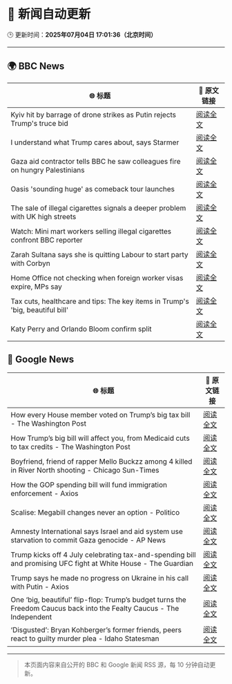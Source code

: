 # 🧠 新闻自动更新

🕒 更新时间：**2025年07月04日 17:01:36（北京时间）**

---

## 🌍 BBC News

| 🌐 标题 | 🔗 原文链接 |
|--------|-------------|
| Kyiv hit by barrage of drone strikes as Putin rejects Trump's truce bid | [阅读全文](https://www.bbc.com/news/articles/cx2g3qvz0pvo) |
| I understand what Trump cares about, says Starmer | [阅读全文](https://www.bbc.com/news/articles/cq8ze23vx4po) |
| Gaza aid contractor tells BBC he saw colleagues fire on hungry Palestinians | [阅读全文](https://www.bbc.com/news/articles/cnvmry71q5yo) |
| Oasis 'sounding huge' as comeback tour launches | [阅读全文](https://www.bbc.com/news/articles/cz7l1x7x80ro) |
| The sale of illegal cigarettes signals a deeper problem with UK high streets | [阅读全文](https://www.bbc.com/news/articles/cy9097lwxg9o) |
| Watch: Mini mart workers selling illegal cigarettes confront BBC reporter | [阅读全文](https://www.bbc.com/news/videos/c4gkwqwwzp9o) |
| Zarah Sultana says she is quitting Labour to start party with Corbyn | [阅读全文](https://www.bbc.com/news/articles/cwyel9kgdvdo) |
| Home Office not checking when foreign worker visas expire, MPs say | [阅读全文](https://www.bbc.com/news/articles/cwykw93d393o) |
| Tax cuts, healthcare and tips: The key items in Trump's 'big, beautiful bill' | [阅读全文](https://www.bbc.com/news/articles/c0eqpz23l9jo) |
| Katy Perry and Orlando Bloom confirm split | [阅读全文](https://www.bbc.com/news/articles/cj61x8r552ko) |

## 📰 Google News

| 🌐 标题 | 🔗 原文链接 |
|--------|-------------|
| How every House member voted on Trump’s big tax bill - The Washington Post | [阅读全文](https://news.google.com/rss/articles/CBMikwFBVV95cUxOR3F1a2xLcWk1TUlJelFZYXdQMXlwc213Vy1mMHpwT29MdlJXVWRHcWpVM0g0Zno4YmlHc1VqOFVBczlocTlFclF1M2wxNW13dDhfQUtLemdoUzg2ekR4Ykd4b0NKbHFMMUFzWFhHWkhvY3pldjZybDFBd19sX09wazNnT1YxUWxWekFJMDZaWEdkdU0?oc=5) |
| How Trump’s big bill will affect you, from Medicaid cuts to tax credits - The Washington Post | [阅读全文](https://news.google.com/rss/articles/CBMimAFBVV95cUxNUHRpWGxNZl81OGJfU1M5MGhncFh2blZhTlZTX2ROVW82NHRpNzFIYWlJaWNRVks5Q2hMVnlzczg0R0lxWlNlb3dZbndFemVfRWJTUHVBcUlnanpDeEdXNmZ3UGtWcWtSWUZ6MThsX284TlFoT1NvdnpZcE8wTjRLR3dCOXFWSW5fbklqOTN4N1RmZXExYjFEdg?oc=5) |
| Boyfriend, friend of rapper Mello Buckzz among 4 killed in River North shooting - Chicago Sun-Times | [阅读全文](https://news.google.com/rss/articles/CBMiuwFBVV95cUxQQkxmNWNNbjl1UkZybU90ZnB3dldNSWhCcTl5WG1RS0R4QWdzQ3Y4NHRtY1dKaExKUll3cG9wN2QwTFpFUGEyODRQRFMzWmUtMk0zb0NZWWZOamJ0aHVpNWc0Sk05XzVmZzlwRzMycjFxX3lobmdkTzZ3ekl6aW5aYlZPdFFFaEhkekI4ZlZwdUNJZEJGZml4eWpXczdQcGljVEZGTEFFWXZ3MTZodWUtNVVLZThWNzlRVnVN?oc=5) |
| How the GOP spending bill will fund immigration enforcement - Axios | [阅读全文](https://news.google.com/rss/articles/CBMikgFBVV95cUxOMU9XVHFXeGlzUlBmTlRScEVJakR3a18xbWE4MXZTQ3BESWhVQ2hfVWl3OWNCSDh1VmlUbVdid1F5TVZINm5vUXp0cUpZWGJ6ZEtDcUV1Q0lnTHpJdWJkRDVjWTNzQ1laMHRsanBKeVo5MWpYQmQweE0wNGdYckhrYUtPUDQ3NUtNb0Z4eE1HZFU3UQ?oc=5) |
| Scalise: Megabill changes never an option - Politico | [阅读全文](https://news.google.com/rss/articles/CBMiqwFBVV95cUxNb3l4M0ZJWTFVUmxTZHdwaFB2RE1ESlZiN2toTWdBZnFPbFV4QjlkM0dZYWk2TkhHb2V3b2dOOU1UbTVHUjNXVURnTmFPWlE5dVhCWlVTWko5X3c3dmMxNnIzdGxkQkVYLURIR2hOS29hSGJVdlJvaE5ieVlLdXVSWloyZkVJY2ljMEVaSTNEV3p1SEd2eXNaT2VyWVlFVnRFNWpBeGNjUms4YjQ?oc=5) |
| Amnesty International says Israel and aid system use starvation to commit Gaza genocide - AP News | [阅读全文](https://news.google.com/rss/articles/CBMitwFBVV95cUxONmRldmhCS21XMU9qU0c5UzBWVzVIR0h4Q0lGVC1ENFpIOEdBME5qdGVHMDhsNC1xN1QxRThhQzUzeU1CbXdpZjhBQ0VPQlV3dVpwSXdRY2w0ZUZVMnl4dzRvRF9BT1BzUTVhdkpmZ0VhOUlnTFdiQUZVVm5DbkM4Q2hnZ0QyUXdVZ2o1VUlwM0w4NjJGZlRINm14bGx6Y0NWT3IxOVJfdDR6M2pZSFZfdEZvWDhyMDQ?oc=5) |
| Trump kicks off 4 July celebrating tax-and-spending bill and promising UFC fight at White House - The Guardian | [阅读全文](https://news.google.com/rss/articles/CBMiigFBVV95cUxQdkxlYmJ6VDlyLWhndmpuMGdVQXF5QkhMUVgyd21BSktFQVFWUmloZWpEYUh3RVFJUDVBOHFvanI0MXI4cDRaSDZfWEVER2k4YWVRWXdXWU1BVV9yV1o2a01TTFhGc25jSkdiMld1N3BNeFQ3VlRacDdiZ0doVGtxaklvci1nVGNRZFE?oc=5) |
| Trump says he made no progress on Ukraine in his call with Putin - Axios | [阅读全文](https://news.google.com/rss/articles/CBMicEFVX3lxTE14WTBOYVY4RDhVV3BZVi15NVhWNkY3Z0FxQkR6YVhZUWFWSjUwV1dzZGRDNHV5b3c0bXNjclFkVG9OdjU3LVJ6a09TT2U2SlpqUTYtSUdzSHk4NDR3TVJoSE1PWi1XRnh4UjFORDlLZzI?oc=5) |
| One ‘big, beautiful’ flip-flop: Trump’s budget turns the Freedom Caucus back into the Fealty Caucus - The Independent | [阅读全文](https://news.google.com/rss/articles/CBMitAFBVV95cUxNNmd4N2VZdkU0RGxMZVV5aHJmdDVoUWlyN19SRE0wX1VYVlJhd3ZfMlRXVGo2QWk4N0VqWVFwdEc3SlpWNmJIbEVCWUdfRFg3QVpWZ2g4Y1R4SGM0dVFLY29hU2VPZWFVV0laaDJ2bkdscUJiVDdBNWdYS0ZRWmlPNUZtQnplYU5IQUNEcmNQTEgyYTFGUmU5a1NTYlB4c2FxaHhGa1Rhck1KbGc5bElTdHhhTmg?oc=5) |
| ‘Disgusted’: Bryan Kohberger’s former friends, peers react to guilty murder plea - Idaho Statesman | [阅读全文](https://news.google.com/rss/articles/CBMieEFVX3lxTE92cUlXUnBoS3E5bmItWlZZRktteEZRZFNGcmVCY3A0cG9RempBNTJKMnRfMDg2UVI4MUNJbnpBOU9MVnpwM1JHYW9YcHhWbVQzV1RhYXkyVXdRNDlPZUpfMW5RX1JGRXBpanVMUUwwdlM4Tk4xbVdnWNIBeEFVX3lxTE1jZUZfVTlaSU9teTdNMTdzSzZpemNSMjF6ZHVoT0lBYWdEUVJZWlpDOWdZRkY4X2JFNzZ5WVN6ZEJzSFdHQ3hVaC1TbEs1Q0hEeVEwUjVQRlVrQXFoaDQ3OWotcGtJOXNqUWFWdk9vd05PUUtxSC1zRg?oc=5) |

---
> 本页面内容来自公开的 BBC 和 Google 新闻 RSS 源，每 10 分钟自动更新。